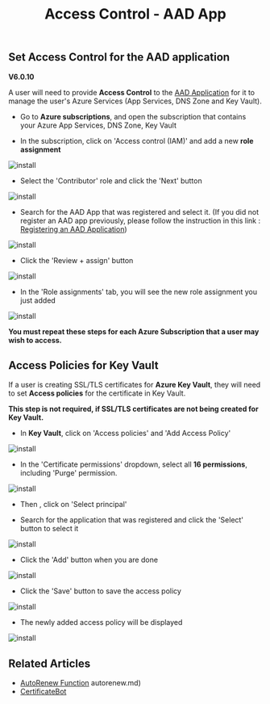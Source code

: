 ﻿---
title: Access Control - AAD App
description: Learn how to set Access Control for an Azure Active Directory application for use in RCL applications
parent: Authorization
nav_order: 5
---

## Set Access Control for the AAD application
**V6.0.10**

A user will need to provide **Access Control** to the [AAD Application](./aad-application) for it to manage the user's Azure Services (App Services, DNS Zone and Key Vault).

- Go to **Azure subscriptions**, and open the subscription that contains your Azure App Services, DNS Zone, Key Vault

- In the subscription, click on 'Access control (IAM)' and add a new **role assignment**

![install](../images/authorization_access_control/add_role.PNG)

- Select the 'Contributor' role and click the 'Next' button

![install](../images/authorization_access_control/add_role2.PNG)

- Search for the AAD App that was registered and select it. (If you did not register an AAD app previously, please follow the instruction in this link : [Registering an AAD Application](../authorization/aad-application))


![install](../images/authorization_access_control/add_role3.PNG)

- Click the 'Review + assign' button 

![install](../images/authorization_access_control/add_role4.png)

- In the 'Role assignments' tab, you will see the new role assignment you just added

![install](../images/authorization_access_control/add_role5.png)

**You must repeat these steps for each Azure Subscription that a user may wish to access.**

## Access Policies for Key Vault

If a user is creating SSL/TLS certificates for **Azure Key Vault**, they will need to set **Access policies** for the certificate in Key Vault. 

**This step is not required, if SSL/TLS certificates are not being created for Key Vault.**

- In **Key Vault**, click on 'Access policies' and 'Add Access Policy'

![install](../images/authorization_access_control/key_vault.PNG)

- In the 'Certificate permissions' dropdown, select all **16 permissions**, including 'Purge' permission.

![install](../images/authorization_access_control/key_vault2.PNG)

- Then , click on 'Select principal'

- Search for the application that was registered and click the 'Select' button to select it 

![install](../images/authorization_access_control/key_vault3.PNG)

- Click the 'Add' button when you are done

![install](../images/authorization_access_control/key_vault4.PNG)

- Click the 'Save' button to save the access policy

![install](../images/authorization_access_control/key_vault5.PNG)

- The newly added access policy will be displayed

![install](../images/authorization_access_control/key_vault6.PNG)

## Related Articles

- [AutoRenew Function](../autorenew/autorenew.md)
autorenew.md)
- [CertificateBot](../certbot/certbot.md)

